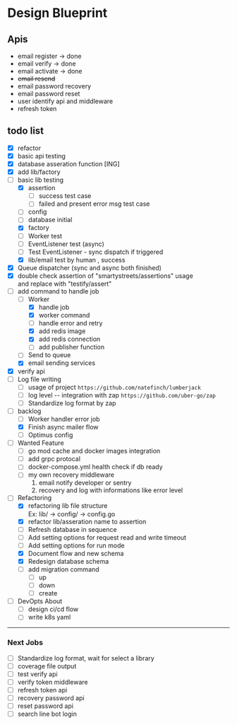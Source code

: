 # Design Blueprint

## Apis

* email register -> done
* email verify -> done 
* email activate -> done
* ~~email resend~~
* email password recovery
* email password reset
* user identify api and middleware
* refresh token

## todo list
* [x] refactor
* [x] basic api testing
* [x] database asseration function [ING] 
* [x] add lib/factory 
* [ ] basic lib testing
    * [x] assertion
        * [ ] success test case
        * [ ] failed and present error msg test case 
    * [ ] config
    * [ ] database initial
    * [x] factory
    * [ ] Worker test
    * [ ] EventListener test (async)
    * [ ] Test EventListener - sync dispatch if triggered
    * [x] lib/email test by human , success
* [x] Queue dispatcher (sync and async both finished)
* [x] double check assertion of "smartystreets/assertions" usage  
    and replace with "testify/assert"
* [ ] add command to handle job
  - [ ] Worker
    - [x] handle job
    - [x] worker command
    - [ ] handle error and retry
    - [x] add redis image
    - [x] add redis connection
    - [ ] add publisher function
  - [ ] Send to queue
  - [x] email sending services
* [x] verify api
* [ ] Log file writing
  - [ ] usage of project `https://github.com/natefinch/lumberjack`
  - [ ] log level -- integration with zap `https://github.com/uber-go/zap`
  - [ ] Standardize log format by zap
* [ ] backlog 
    - [ ] Worker handler error job
    - [x] Finish async mailer flow
    - [ ] Optimus config 
* [ ] Wanted Feature
    - [ ] go mod cache and docker images integration
    - [ ] add grpc protocal
    - [ ] docker-compose.yml health check if db ready
    - [ ] my own recovery middleware
        1. email notify developer or sentry
        2. recovery and log with informations like error level 
* [ ] Refactoring
    * [x] refactoring lib file structure  
        Ex: lib/ -> config/ -> config.go
    * [x] refactor lib/asseration name to assertion
    * [ ] Refresh database in sequence
    * [ ] Add setting options for request read and write timeout
    * [ ] Add setting options for run mode
    * [x] Document flow and new schema
    * [x] Redesign database schema
    * [ ] add migration command
        - [ ] up
        - [ ] down
        - [ ] create
* [ ] DevOpts About
    - [ ] design ci/cd flow
    - [ ] write k8s yaml
    
---
### Next Jobs
* [ ] Standardize log format, wait for select a library
* [ ] coverage file output
* [ ] test verify api
* [ ] verify token middleware
* [ ] refresh token api 
* [ ] recovery password api
* [ ] reset password api 
* [ ] search line bot login
